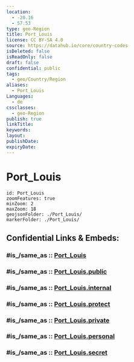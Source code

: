 ```yaml
---
location:
  - -20.16
  - 57.53
type: geo-Region
title: Port_Louis
license: CC BY-SA 4.0
source: https://datahub.io/core/country-codes
isDeleted: false
isReadOnly: false
draft: false
confidential: public
tags:
  - geo/Country/Region
aliases:
  - Port_Louis
Languages:
  - de
cssclasses:
  - geo-Region
publish: true
linkTitle:
keywords:
layout:
publishDate:
expiryDate:
---
```


# Port_Louis

```leaflet
id: Port_Louis
zoomFeatures: true 
minZoom: 2 
maxZoom: 18
geojsonFolder: ./Port_Louis/
markerFolder: ./Port_Louis/
```


## Confidential Links & Embeds: 

### #is_/same_as :: [Port_Louis](/_Standards/Earth/Continent/Africa/Africa~East/Mauritius/Districts~Mauritius/Port_Louis.md) 

### #is_/same_as :: [Port_Louis.public](/_public/Earth/Continent/Africa/Africa~East/Mauritius/Districts~Mauritius/Port_Louis.public.md) 

### #is_/same_as :: [Port_Louis.internal](/_internal/Earth/Continent/Africa/Africa~East/Mauritius/Districts~Mauritius/Port_Louis.internal.md) 

### #is_/same_as :: [Port_Louis.protect](/_protect/Earth/Continent/Africa/Africa~East/Mauritius/Districts~Mauritius/Port_Louis.protect.md) 

### #is_/same_as :: [Port_Louis.private](/_private/Earth/Continent/Africa/Africa~East/Mauritius/Districts~Mauritius/Port_Louis.private.md) 

### #is_/same_as :: [Port_Louis.personal](/_personal/Earth/Continent/Africa/Africa~East/Mauritius/Districts~Mauritius/Port_Louis.personal.md) 

### #is_/same_as :: [Port_Louis.secret](/_secret/Earth/Continent/Africa/Africa~East/Mauritius/Districts~Mauritius/Port_Louis.secret.md)

